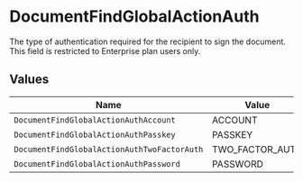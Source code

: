 # DocumentFindGlobalActionAuth

The type of authentication required for the recipient to sign the document. This field is restricted to Enterprise plan users only.


## Values

| Name                                        | Value                                       |
| ------------------------------------------- | ------------------------------------------- |
| `DocumentFindGlobalActionAuthAccount`       | ACCOUNT                                     |
| `DocumentFindGlobalActionAuthPasskey`       | PASSKEY                                     |
| `DocumentFindGlobalActionAuthTwoFactorAuth` | TWO_FACTOR_AUTH                             |
| `DocumentFindGlobalActionAuthPassword`      | PASSWORD                                    |
